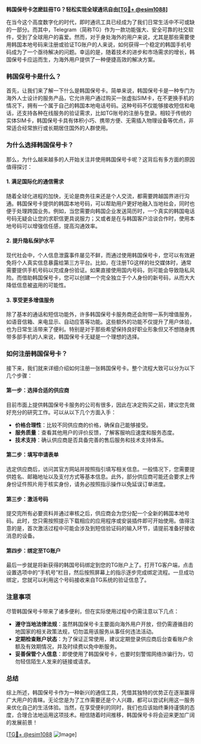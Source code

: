 **韩国保号卡怎麽註冊TG？轻松实现全球通讯自由[[TG💪+ @esim1088](https://t.me/s/esim1088)]**

在当今这个高度数字化的时代，即时通讯工具已经成为了我们日常生活中不可或缺的一部分。而其中，Telegram（简称TG）作为一款功能强大、安全可靠的社交软件，受到了全球用户的喜爱。然而，对于身处海外的用户来说，尤其是那些需要使用韩国本地号码来注册或验证TG账户的人来说，如何获得一个稳定的韩国手机号码成为了一个亟待解决的问题。幸运的是，随着技术的进步和市场需求的增长，韩国保号卡应运而生，为海外用户提供了一种便捷高效的解决方案。

### 韩国保号卡是什么？

首先，让我们来了解一下什么是韩国保号卡。简单来说，韩国保号卡是一种专门为海外人士设计的服务产品，它允许用户通过购买一张虚拟SIM卡，在不更换手机的情况下，拥有一个属于自己的韩国本地电话号码。这种号码不仅能够接收短信和电话，还支持各种在线服务的验证需求，比如TG账号的注册与登录。相较于传统的实体SIM卡，韩国保号卡具有体积小巧、携带方便、无需插入物理设备等优点，非常适合经常旅行或长期居住国外的人群使用。

### 为什么选择韩国保号卡？

那么，为什么越来越多的人开始关注并使用韩国保号卡呢？这背后有多方面的原因值得探讨：

#### 1. **满足国际化的通信需求**
随着全球化进程的加快，无论是商务往来还是个人交流，都需要跨越国界进行沟通。韩国保号卡提供的韩国本地号码，可以帮助用户更好地融入当地社会，同时也便于处理跨国业务。例如，当您需要向韩国企业发送简历时，一个真实的韩国电话号码无疑会让您的求职信更具说服力；又或者是在与韩国客户洽谈合作时，使用本地号码可以增强信任感，提高沟通效率。

#### 2. **提升隐私保护水平**
现代社会中，个人信息泄露事件屡见不鲜，而通过使用韩国保号卡，您可以有效避免将个人真实信息暴露给第三方平台。比如，在注册TG这样的社交媒体时，通常需要提供手机号码以完成身份验证。如果直接使用国内号码，则可能会导致隐私风险。而借助韩国保号卡，您可以创建一个完全独立于个人身份的新号码，从而大大降低信息被盗用的可能性。

#### 3. **享受更多增值服务**
除了基本的通话和短信功能外，许多韩国保号卡服务商还会附带一系列增值服务，如语音信箱、来电显示、自动应答等功能。这些额外的功能不仅提升了用户体验，也为日常生活带来了便利。特别是对于那些希望保持良好职业形象但又不想随身携带多部手机的人来说，韩国保号卡无疑是一个理想的选择。

### 如何注册韩国保号卡？

接下来，我们就来详细介绍如何注册一张韩国保号卡。整个流程大致可以分为以下几个步骤：

#### 第一步：选择合适的供应商
目前市面上提供韩国保号卡服务的公司有很多，因此在决定购买之前，建议您先做好充分的研究工作。可以从以下几个方面入手：
- **价格合理性**：比较不同供应商的价格，确保自己能够接受。
- **服务质量**：查看其他用户的评价反馈，了解客服响应速度和服务态度。
- **技术支持**：确认供应商是否具备完善的售后服务和技术支持体系。

#### 第二步：填写申请表单
选定供应商后，访问其官方网站并按照指引填写相关信息。一般情况下，您需要提供姓名、邮箱地址以及支付方式等基本信息。此外，部分供应商可能还会要求上传身份证件照片用于核实身份，请务必按照指示操作以免延误订单进度。

#### 第三步：激活号码
提交完所有必要资料并通过审核之后，供应商会为您分配一个全新的韩国本地号码。此时，您只需按照提示下载相应的应用程序或安装插件即可开始使用。值得注意的是，首次激活过程中可能会涉及到短信验证码的输入环节，请提前准备好接收消息的设备。

#### 第四步：绑定至TG账户
最后一步就是将新获得的韩国号码绑定到您的TG账户上了。打开TG客户端，点击设置选项中的“手机号”栏目，然后按照屏幕上的指示逐步完成绑定流程。一旦成功绑定，您就可以利用这个号码接收来自TG系统的验证信息了。

### 注意事项

尽管韩国保号卡带来了诸多便利，但在实际使用过程中仍需注意以下几点：
- **遵守当地法律法规**：虽然韩国保号卡主要面向海外用户开放，但仍需遵循目的地国家的相关政策法规，切勿滥用该服务从事任何违法活动。
- **定期检查账户状态**：为了保证正常使用，建议定期登录供应商后台查看账户余额及有效期情况，并及时续费以免中断服务。
- **妥善保管个人信息**：即使使用了韩国保号卡，也要时刻警惕网络诈骗行为，切勿轻信陌生人发来的链接或请求。

### 总结

综上所述，韩国保号卡作为一种新兴的通信工具，凭借其独特的优势正在逐渐赢得广大用户的青睐。无论您是为了工作需要还是个人兴趣，都可以尝试利用这一服务来优化自己的生活体验。当然，在享受便利的同时，我们也应该始终秉持谨慎的态度，合理合法地运用这项技术。相信随着时间推移，韩国保号卡将会迎来更加广阔的发展前景！

[[TG💪+ @esim1088](https://t.me/s/esim1088) ![Image](https://i.postimg.cc/4NQfJmqS/Snipaste-2025-05-13-00-14-12.png)]